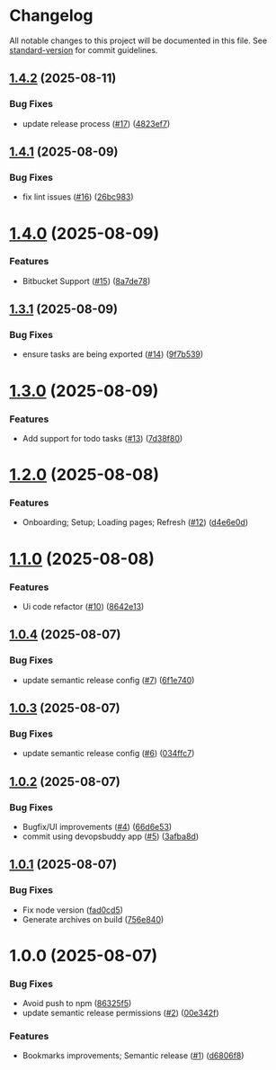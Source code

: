 # Changelog

All notable changes to this project will be documented in this file. See [standard-version](https://github.com/conventional-changelog/standard-version) for commit guidelines.


## [1.4.2](https://github.com/user-cube/devbuddy/compare/v1.4.1...v1.4.2) (2025-08-11)


### Bug Fixes

* update release process ([#17](https://github.com/user-cube/devbuddy/issues/17)) ([4823ef7](https://github.com/user-cube/devbuddy/commit/4823ef75d95318c4473f2df5e705cc99de7b3d15))

## [1.4.1](https://github.com/user-cube/devbuddy/compare/v1.4.0...v1.4.1) (2025-08-09)


### Bug Fixes

* fix lint issues ([#16](https://github.com/user-cube/devbuddy/issues/16)) ([26bc983](https://github.com/user-cube/devbuddy/commit/26bc983a5b559ab565b1df86d5409ef4a18b1e47))

# [1.4.0](https://github.com/user-cube/devbuddy/compare/v1.3.1...v1.4.0) (2025-08-09)


### Features

* Bitbucket Support ([#15](https://github.com/user-cube/devbuddy/issues/15)) ([8a7de78](https://github.com/user-cube/devbuddy/commit/8a7de786647a0ae658d94d3bfa49611aacd3aab1))

## [1.3.1](https://github.com/user-cube/devbuddy/compare/v1.3.0...v1.3.1) (2025-08-09)


### Bug Fixes

* ensure tasks are being exported ([#14](https://github.com/user-cube/devbuddy/issues/14)) ([9f7b539](https://github.com/user-cube/devbuddy/commit/9f7b5392b646c9bf33ef75e1dba33f818d174756))

# [1.3.0](https://github.com/user-cube/devbuddy/compare/v1.2.0...v1.3.0) (2025-08-09)


### Features

* Add support for todo tasks ([#13](https://github.com/user-cube/devbuddy/issues/13)) ([7d38f80](https://github.com/user-cube/devbuddy/commit/7d38f80a03d149923eb28787bfb588a1ffc1bf9b))

# [1.2.0](https://github.com/user-cube/devbuddy/compare/v1.1.0...v1.2.0) (2025-08-08)


### Features

* Onboarding; Setup; Loading pages; Refresh ([#12](https://github.com/user-cube/devbuddy/issues/12)) ([d4e6e0d](https://github.com/user-cube/devbuddy/commit/d4e6e0d7c31bf6f65de27a1cc09a36d6d143b509))

# [1.1.0](https://github.com/user-cube/devbuddy/compare/v1.0.4...v1.1.0) (2025-08-08)


### Features

* Ui code refactor ([#10](https://github.com/user-cube/devbuddy/issues/10)) ([8642e13](https://github.com/user-cube/devbuddy/commit/8642e1381e1b968a61582caa44c0bdc99a68b364))

## [1.0.4](https://github.com/user-cube/devbuddy/compare/v1.0.3...v1.0.4) (2025-08-07)


### Bug Fixes

* update semantic release config ([#7](https://github.com/user-cube/devbuddy/issues/7)) ([6f1e740](https://github.com/user-cube/devbuddy/commit/6f1e7403605472343c9814439bd2c8885f509b6c))

## [1.0.3](https://github.com/user-cube/devbuddy/compare/v1.0.2...v1.0.3) (2025-08-07)


### Bug Fixes

* update semantic release config ([#6](https://github.com/user-cube/devbuddy/issues/6)) ([034ffc7](https://github.com/user-cube/devbuddy/commit/034ffc7ddd5d7020c0958737cfd2919579063b00))

## [1.0.2](https://github.com/user-cube/devbuddy/compare/v1.0.1...v1.0.2) (2025-08-07)


### Bug Fixes

* Bugfix/UI improvements ([#4](https://github.com/user-cube/devbuddy/issues/4)) ([66d6e53](https://github.com/user-cube/devbuddy/commit/66d6e53e16ffd593e55234bbd6f3b067682ffbc6))
* commit using devopsbuddy app ([#5](https://github.com/user-cube/devbuddy/issues/5)) ([3afba8d](https://github.com/user-cube/devbuddy/commit/3afba8d086f814838e3c2a1ed0b262e2bb0785c3))

## [1.0.1](https://github.com/user-cube/devbuddy/compare/v1.0.0...v1.0.1) (2025-08-07)


### Bug Fixes

* Fix node version ([fad0cd5](https://github.com/user-cube/devbuddy/commit/fad0cd5069fb61472ca165547fd277949867e396))
* Generate archives on build ([756e840](https://github.com/user-cube/devbuddy/commit/756e840031557a24b7944f1dc932e10a47124e05))

# 1.0.0 (2025-08-07)


### Bug Fixes

* Avoid push to npm ([86325f5](https://github.com/user-cube/devbuddy/commit/86325f551899a2562c95db9f33e0fac49fa3e14a))
* update semantic release permissions ([#2](https://github.com/user-cube/devbuddy/issues/2)) ([00e342f](https://github.com/user-cube/devbuddy/commit/00e342fb584223e00deb5c939ea30db23c6b7d44))


### Features

* Bookmarks improvements; Semantic release ([#1](https://github.com/user-cube/devbuddy/issues/1)) ([d6806f8](https://github.com/user-cube/devbuddy/commit/d6806f8842656f3a675a12f57bda088d628b5c61))
